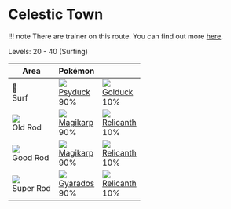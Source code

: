 # Celestic Town

!!! note
    There are trainer on this route. You can find out more [here](../../trainer_changes/celestic_town/).

Levels: 20 - 40 (Surfing)

Area                         | Pokémon                          | &nbsp;
---                          | ---                              | ---
🌊<br> Surf                   | ![][054]<br> [Psyduck]<br> 90%  | ![][055]<br> [Golduck]<br> 10%
![][old-rod]<br> Old Rod     | ![][129]<br> [Magikarp]<br> 90% | ![][369]<br> [Relicanth]<br> 10%
![][good-rod]<br> Good Rod   | ![][129]<br> [Magikarp]<br> 90% | ![][369]<br> [Relicanth]<br> 10%
![][super-rod]<br> Super Rod | ![][130]<br> [Gyarados]<br> 90% | ![][369]<br> [Relicanth]<br> 10%


[Psyduck]: ../../pokemon_changes/054/
[Golduck]: ../../pokemon_changes/055/
[Magikarp]: ../../pokemon_changes/129/
[Gyarados]: ../../pokemon_changes/130/
[Relicanth]: ../../pokemon_changes/369/
[good-rod]: ../img/items/good-rod.png
[old-rod]: ../img/items/old-rod.png
[super-rod]: ../img/items/super-rod.png
[054]: ../img/pokemon/054.png
[055]: ../img/pokemon/055.png
[129]: ../img/pokemon/129.png
[130]: ../img/pokemon/130.png
[369]: ../img/pokemon/369.png
